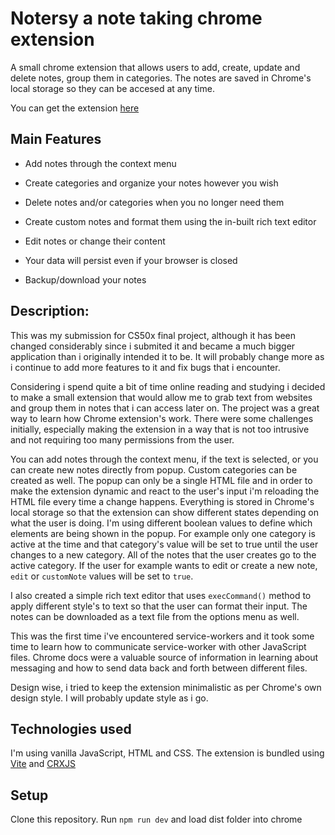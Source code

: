 # Notersy a note taking chrome extension

A small chrome extension that allows users to add, create, update and delete notes, group them in categories. The notes are saved in Chrome's local storage so they can be accesed at any time.

You can get the extension [here](https://chrome.google.com/webstore/detail/notersy/ffpmjnpjajlkfaidlonjegneehmccaja/related) 

## Main Features

- Add notes through the context menu

- Create categories and organize your notes however you wish

- Delete notes and/or categories when you no longer need them

- Create custom notes and format them using the in-built rich text editor

- Edit notes or change their content 

- Your data will persist even if your browser is closed

- Backup/download your notes

## Description:

This was my submission for CS50x final project, although it has been changed considerably since i submited it and became a much bigger application than i originally intended it to be. It will probably change more as i continue to add more features to it and fix bugs that i encounter. 

Considering i spend quite a bit of time online reading and studying i decided to make a small extension that would allow me to grab text from websites and group them in notes that i can access later on. The project was a great way to learn how Chrome extension's work. There were some challenges initially, especially making the extension in a way that is not too intrusive and not requiring too many permissions from the user. 

You can add notes through the context menu, if the text is selected, or you can create new notes directly from popup. Custom categories can be created as well. The popup can only be a single HTML file and in order to make the extension dynamic and react to the user's input i'm reloading the HTML file every time a change happens. Everything is stored in Chrome's local storage so that the extension can show different states depending on what the user is doing. I'm using different boolean values to define which elements are being shown in the popup. For example only one category is active at the time and that category's value will be set to true until the user changes to a new category. All of the notes that the user creates go to the active category. If the user for example wants to edit or create a new note, ```edit``` or ```customNote``` values will be set to ```true```. 

I also created a simple rich text editor that uses ```execCommand()``` method to apply different style's to text so that the user can format their input. The notes can be downloaded as a text file from the options menu as well.

This was the first time i've encountered service-workers and it took some time to learn how to communicate service-worker with other JavaScript files. Chrome docs were a valuable source of information in learning about messaging and how to send data back and forth between different files. 

Design wise, i tried to keep the extension minimalistic as per Chrome's own design style. I will probably update style as i go.

## Technologies used

I'm using vanilla JavaScript, HTML and CSS.
The extension is bundled using [Vite](https://vitejs.dev/) and [CRXJS](https://crxjs.dev/vite-plugin/)

## Setup
Clone this repository.
Run ```npm run dev``` and load dist folder into chrome
